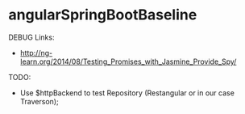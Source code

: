 # angularSpringBootBaseline

DEBUG
Links:
- http://ng-learn.org/2014/08/Testing_Promises_with_Jasmine_Provide_Spy/

TODO:
- Use $httpBackend to test Repository (Restangular or in our case Traverson);

